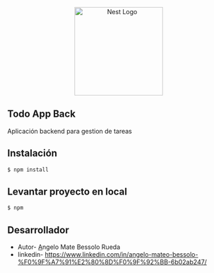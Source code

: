 <p align="center">
  <a href="http://nestjs.com/" target="blank"><img src="https://nestjs.com/img/logo-small.svg" width="200" alt="Nest Logo" /></a>
</p>

## Todo App Back

Aplicación backend para gestion de tareas

## Instalación

```bash
$ npm install
```

## Levantar proyecto en local

```bash
$ npm
```

## Desarrollador

- Autor- [A](https://kamilmysliwiec.com)ngelo Mate Bessolo Rueda
- linkedin- https://www.linkedin.com/in/angelo-mateo-bessolo-%F0%9F%A7%91%E2%80%8D%F0%9F%92%BB-6b02ab247/
